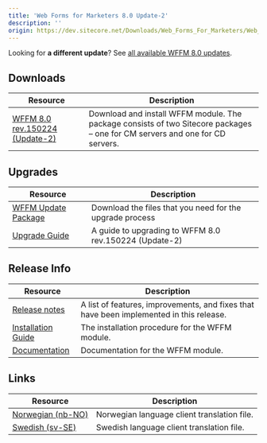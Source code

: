 ```yaml
---
title: 'Web Forms for Marketers 8.0 Update-2'
description: ''
origin: https://dev.sitecore.net/Downloads/Web_Forms_For_Marketers/Web_Forms_for_Marketers_80/Web_Forms_for_Marketers_80_Update2
---
```


  <Alert variant='warning' mb={4}>
    <AlertIcon />

Looking for **a different update**? See [all available WFFM 8.0 updates](/downloads/Web_Forms_For_Marketers/Web_Forms_for_Marketers_80).

  </Alert>

## Downloads

| Resource                                                                                                                                                                                                                                                 | Description                                                                                                                  |
| -------------------------------------------------------------------------------------------------------------------------------------------------------------------------------------------------------------------------------------------------------- | ---------------------------------------------------------------------------------------------------------------------------- |
| [WFFM 8.0 rev.150224 (Update-2)](https://scdp.blob.core.windows.net/downloads/Sitecore%20Experience%20Platform/8%200/Sitecore%20Experience%20Platform%208%20update2/Secure/Web%20Forms%20for%20Marketers%208.0%20rev.%20150224%20NOT%20SC%20PACKAGE.zip) | Download and install WFFM module. The package consists of two Sitecore packages – one for CM servers and one for CD servers. |

## Upgrades

| Resource                                                                                                                                                                                                                                                       | Description                                                     |
| -------------------------------------------------------------------------------------------------------------------------------------------------------------------------------------------------------------------------------------------------------------- | --------------------------------------------------------------- |
| [WFFM Update Package](https://scdp.blob.core.windows.net/downloads/Web%20Forms%20For%20Marketers/Web%20Forms%20for%20Marketers%2080/Web%20Forms%20for%20Marketers%2080%20Update2/Secure/Web%20Forms%20for%20Marketers%2080%20rev150224%20Update%20package.zip) | Download the files that you need for the upgrade process <br /> |
| [Upgrade Guide](https://scdp.blob.core.windows.net/downloads/Web%20Forms%20For%20Marketers/Web%20Forms%20for%20Marketers%2080/Web%20Forms%20for%20Marketers%2080%20Update2/Secure/WFFM%2080%20Update%202%20Upgrade%20Guide.pdf)                                | A guide to upgrading to WFFM 8.0 rev.150224 (Update-2)          |

## Release Info

| Resource                                                                                                                                                                                                              | Description                                                                             |
| --------------------------------------------------------------------------------------------------------------------------------------------------------------------------------------------------------------------- | --------------------------------------------------------------------------------------- |
| [Release notes](/downloads/Web_Forms_For_Marketers/Web_Forms_for_Marketers_80/Release_Notes#update2)                                                                                                                  | A list of features, improvements, and fixes that have been implemented in this release. |
| [Installation Guide](https://scdp.blob.core.windows.net/downloads/Sitecore%20Experience%20Platform/8%200/Sitecore%20Experience%20Platform%208%20update2/Non-secure/WFFM%2080%20Update%202%20Installation%20Guide.pdf) | The installation procedure for the WFFM module.                                         |
| [Documentation](https://doc.sitecore.com/legacy-docs/web-forms-for-marketers-8.0.pdf)                                                                                                                                 | Documentation for the WFFM module.                                                      |

## Links

| Resource                                                                                                                                                                                                  | Description                                 |
| --------------------------------------------------------------------------------------------------------------------------------------------------------------------------------------------------------- | ------------------------------------------- |
| [Norwegian (nb-NO)](https://sitecoredev.azureedge.net#)                                                                                                                                                   | Norwegian language client translation file. |
| [Swedish (sv-SE)](https://scdp.blob.core.windows.net/downloads/Web%20Forms%20For%20Marketers/Web%20Forms%20for%20Marketers%2080/Web%20Forms%20for%20Marketers%2080%20Update2/Secure/WFFM80svSE150618.zip) | Swedish language client translation file.   |
